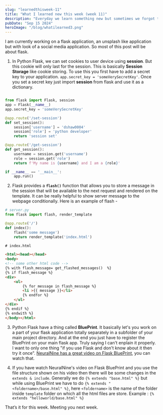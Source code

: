 ```yaml
---
slug: "learnedthisweek-11"
title: "What I learned new this week (week 11)"
description: "Everyday we learn something new but sometimes we forgot that because did not note that down. Specially I do, so I started to write down a small brief about everything I learned. And decided to share that with everyone on weekly basis so that others might learn something new."
pubDate: "Sep 15 2024"
heroImage: "/blog/whatilearned3.png"
---
```


I am currently working on a flask application, an unsplash like application but with look of a social media application.
So most of this post will be about flask.


1. In Python Flask, we can set cookies to user device using **session**. But this cookie will only last for the session.
This is basically **Session Storage** like cookie storing. To use this you first have to add a secret key to your application.
`app.secret_key = 'someVerySecretKey'`. Once you set a secret key just import **session** from flask and use it as a dictionary.

```python

from flask import Flask, session
app = Flask(__name__)
app.secret_key = 'someVerySecretKey'

@app.route('/set-session')
def set_session():
    session['username'] = 'dshaw0004'
    session['role'] = 'python developer'
    return 'session set'

@app.route('/get-session')
def get_session():
    username = session.get('username')
    role = session.get('role')
    return f'My name is {username} and I am a {role}'

if __name__ == '__main__':
    app.run()

```

2. Flask provides a **`flash()`** function that allows you to store a message in the session that will be available to the next request and rendered on the template.
It can be really helpful to show server message to the webpage conditionally. Here is an example of flash - 

```python
# server.py
from flask import flash, render_template

@app.route('/')
def index():
    flash('some message')
    return render_template('index.html')
```

```html
# index.html

<html><head></head>
<body>
<!-- some other html code -->
{% with flash_message= get_flashed_messages()  %}
{% if flash_message %}
<div>
    <ul>
        {% for message in flash_message %}
        <li >{{ message }}</li>
        {% endfor %}
    </ul>
</div>
{% endif %}                
{% endwith %}
</body></html> 
```

3. Python Flask have a thing called **BluePrint**. It basically let's you work on a part of your flask application totally separately in a subfolder of your main project directory. And at the end you just have to register the BluePrint on your main flask app.
Truly saying I can't enplain it properly. I want to only one thing "if you use Flask and don't know about it then try it once".
[NeuralNine has a great video on Flask BluePrint](https://www.youtube.com/watch?v=_LMiUOYDxzE), you can watch that.

4. If you have watch NeuralNine's video on Flask BluePrint and you use the file structure shown on his video then there will be some changes in the `extends & include`.
Generally we do `{% extends "base.html" %}` but while using BluePrint we have to do `{% extends "<foldername>/base.html" %}`, here `<foldername>` is the name of the folder inside `template` folder on which all the html files are store.
Example : `{% extends "helloworld/base.html" %}`


That’s it for this week. Meeting you next week.
